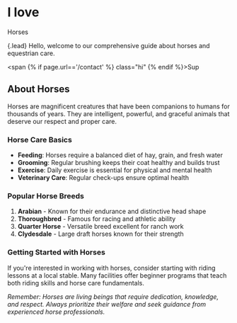 # I love

Horses

{.lead}
Hello, welcome to our comprehensive guide about horses and equestrian care.

<span {% if page.url=='/contact' %} class="hi" {% endif %}>Sup</span>

## About Horses

Horses are magnificent creatures that have been companions to humans for thousands of years. They are intelligent, powerful, and graceful animals that deserve our respect and proper care.

### Horse Care Basics

- **Feeding**: Horses require a balanced diet of hay, grain, and fresh water
- **Grooming**: Regular brushing keeps their coat healthy and builds trust
- **Exercise**: Daily exercise is essential for physical and mental health
- **Veterinary Care**: Regular check-ups ensure optimal health

### Popular Horse Breeds

1. **Arabian** - Known for their endurance and distinctive head shape
2. **Thoroughbred** - Famous for racing and athletic ability
3. **Quarter Horse** - Versatile breed excellent for ranch work
4. **Clydesdale** - Large draft horses known for their strength

### Getting Started with Horses

If you're interested in working with horses, consider starting with riding lessons at a local stable. Many facilities offer beginner programs that teach both riding skills and horse care fundamentals.

*Remember: Horses are living beings that require dedication, knowledge, and respect. Always prioritize their welfare and seek guidance from experienced horse professionals.*
